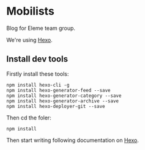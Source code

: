 # Mobilists

Blog for Eleme team group.

We're using [Hexo](https://hexo.io/).

## Install dev tools

Firstly install these tools:

```
npm install hexo-cli -g
npm install hexo-generator-feed --save
npm install hexo-generator-category --save
npm install hexo-generator-archive --save
npm install hexo-deployer-git --save
```

Then cd the foler:
```
npm install
```

Then start writing following documentation on [Hexo](https://hexo.io/docs).

